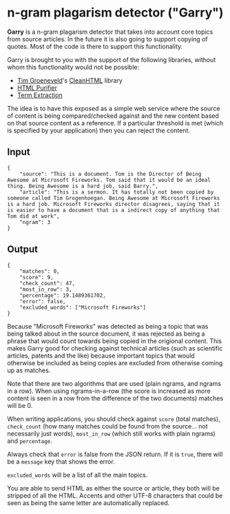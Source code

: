 n-gram plagarism detector ("Garry")
===================================

**Garry** is a n-gram plagarism detector that takes into account core topics from source articles. In the future it is also going to support copying of quotes. Most of the code is there to support this functionality.

Garry is brought to you with the support of the following libraries, without whom this functionality would not be possible:
* [Tim Groeneveld](http://timg.ws)'s [CleanHTML](https://github.com/timgws/CleanHTML) library
* [HTML Purifier](http://htmlpurifier.org/)
* [Term Extraction](http://fivefilters.org/term-extraction/)

The idea is to have this exposed as a simple web service where the source of content is being compared/checked against and the new content based on that source content as a reference. If a particular threshold is met (which is specified by your application) then you can reject the content.

Input
---
```
{
    "source": "This is a document. Tom is the Director of Being Awesome at Microsoft Fireworks. Tom said that it would be an ideal thing. Being Awesome is a hard job, said Barry.",
    "article": "This is a sermon. It has totally not been copied by someone called Tim Grogenhoegan. Being Awesome at Microsoft Fireworks is a hard job. Microsoft Fireworks director disagrees, saying that it is easier to have a document that is a indirect copy of anything that Tom did at work",
    "ngram": 3
}
```

Output
--
```
{
    "matches": 0,
    "score": 9,
    "check_count": 47,
    "most_in_row": 3,
    "percentage": 19.1489361702,
    "error": false,
    "excluded_words": ["Microsoft Fireworks"]
}
```

Because "Microsoft Fireworks" was detected as being a topic that was being talked about in the source document, it was rejected as being a phrase that would count towards being copied in the origional content. This makes Garry good for checking  against technical articles (such as scientific articles, patents and the like) because important topics that would otherwise be included as being copies are excluded from otherwise coming up as matches.

Note that there are two algorithms that are used (plain ngrams, and ngrams in a row). When using ngrams-in-a-row (the score is increased as more content is seen in a row from the difference of the two documents) matches will be 0.

When writing applications, you should check against ``score`` (total matches), ``check_count`` (how many matches could be found from the source... not necessarily just words), ``most_in_row`` (which still works with plain ngrams) and ``percentage``.

Always check that ``error`` is false from the JSON return. If it is ``true``, there will be a ``message`` key that shows the error.

``excluded_words`` will be a list of all the main topics.

You are able to send HTML as either the source or article, they both will be stripped of all the HTML. Accents and other UTF-8 characters that could be seen as being the same letter are automatically replaced.
